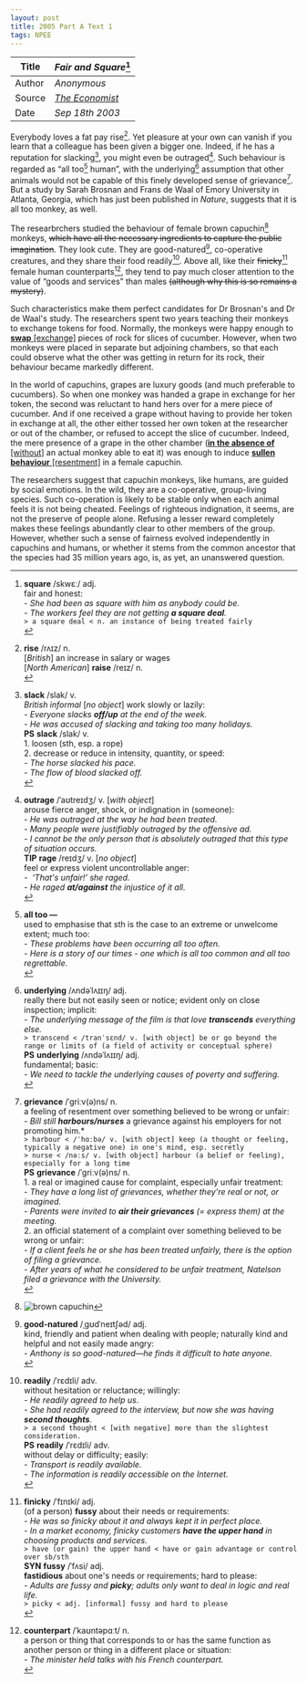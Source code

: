 ```yaml
---
layout: post
title: 2005 Part A Text 1
tags: NPEE
---
```


| Title  | *Fair and Square*[^1]                                        |
| ------ | ------------------------------------------------------------ |
| Author | *Anonymous*                                                  |
| Source | [*The Economist*](https://www.economist.com/science-and-technology/2003/09/18/fair-and-square) |
| Date   | *Sep 18th 2003*                                              |

[^1]: **square** /skwɛː/ adj. <br> fair and honest: <br>  - *She had been as square with him as anybody could be.* <br>  - *The workers feel they are not getting **a square deal**.* <br> `> a square deal < n. an instance of being treated fairly` <br>

Everybody loves a fat pay rise[^2]. Yet pleasure at your own can vanish if you learn that a colleague has been given a bigger one. Indeed, if he has a reputation for slacking[^3], you might even be outraged[^4]. Such behaviour is regarded as “all too[^5] human”, with the underlying[^6] assumption that other animals would not be capable of this finely developed sense of grievance[^7]. But a study by Sarah Brosnan and Frans de Waal of Emory University in Atlanta, Georgia, which has just been published in *Nature*, suggests that it is all too monkey, as well.

[^2]: **rise** /rʌɪz/ n. <br> [*British*] an increase in salary or wages <br> [*North American*] **raise** /reɪz/ n. <br>
[^3]: **slack** /slak/ v. <br> *British* *informal* [*no object*] work slowly or lazily: <br>  - *Everyone slacks **off/up** at the end of the week.* <br>  - *He was accused of slacking and taking too many holidays.* <br> **PS** **slack** /slak/ v. <br> 1. loosen (sth, esp. a rope) <br> 2. decrease or reduce in intensity, quantity, or speed: <br>  - *The horse slacked his pace.* <br>  - *The flow of blood slacked off.* <br>
[^4]: **outrage** /ˈaʊtreɪdʒ/ v. [*with object*] <br> arouse fierce anger, shock, or indignation in (someone): <br>  - *He was outraged at the way he had been treated.* <br>  - *Many people were justifiably outraged by the offensive ad.* <br>  - *I cannot be the only person that is absolutely outraged that this type of situation occurs.* <br> **TIP** **rage** /reɪdʒ/ v. [*no object*] <br> feel or express violent uncontrollable anger: <br>  -  *‘That's unfair!’ she raged.* <br>  - *He raged **at/against** the injustice of it all.* <br>
[^5]: **all too —** <br> used to emphasise that sth is the case to an extreme or unwelcome extent; much too: <br>  - *These problems have been occurring all too often.* <br>  - *Here is a story of our times - one which is all too common and all too regrettable.* <br>
[^6]: **underlying** /ʌndəˈlʌɪɪŋ/ adj. <br>  really there but not easily seen or notice; evident only on close inspection; implicit: <br>  - *The underlying message of the film is that love **transcends** everything else.* <br> `> transcend < /tranˈsɛnd/ v. [with object] be or go beyond the range or limits of (a field of activity or conceptual sphere)` <br> **PS** **underlying** /ʌndəˈlʌɪɪŋ/ adj. <br> fundamental; basic: <br>  - *We need to tackle the underlying causes of poverty and suffering.* <br>
[^7]: **grievance** /ˈɡriːv(ə)ns/ n. <br> a feeling of resentment over something believed to be wrong or unfair: <br>  - *Bill still **harbours/nurses*** a grievance against his employers for not promoting him.* <br> `> harbour < /ˈhɑːbə/ v. [with object] keep (a thought or feeling, typically a negative one) in one's mind, esp. secretly` <br> `> nurse < /nəːs/ v. [with object] harbour (a belief or feeling), especially for a long time` <br> **PS** **grievance** /ˈɡriːv(ə)ns/ n. <br> 1. a real or imagined cause for complaint, especially unfair treatment: <br>  - *They have a long list of grievances, whether they're real or not, or imagined.* <br>  - *Parents were invited to **air their grievances** (= express them) at the meeting.* <br> 2. an official statement of a complaint over something believed to be wrong or unfair: <br>  - *If a client feels he or she has been treated unfairly, there is the option of filing a grievance.* <br>  - *After years of what he considered to be unfair treatment, Natelson filed a grievance with the University.* <br>

The researbrchers studied the behaviour of female brown capuchin[^8] monkeys, ~~which have all the necessary ingredients to capture the public imagination~~. They look cute. They are good-natured[^9], co-operative creatures, and they share their food readily[^10]. Above all, like their ~~finicky~~[^11] female human counterparts[^12], they tend to pay much closer attention to the value of “goods and services” than males ~~(although why this is so remains a mystery)~~.

[^8]: ![brown capuchin](http://ichef.bbci.co.uk/naturelibrary/images/ic/credit/640x395/t/tu/tufted_capuchin/tufted_capuchin_1.jpg)
[^9]: **good-natured** /ˌɡʊdˈneɪtʃəd/ adj. <br> kind, friendly and patient when dealing with people; naturally kind and helpful and not easily made angry: <br>  - *Anthony is so good-natured—he finds it difficult to hate anyone.* <br>
[^10]: **readily** /ˈrɛdɪli/ adv. <br> without hesitation or reluctance; willingly: <br>  - *He readily agreed to help us*. <br>  - *She had readily agreed to the interview, but now she was having **second thoughts**.* <br> `> a second thought < [with negative] more than the slightest consideration.` <br> **PS** **readily** /ˈrɛdɪli/ adv. <br> without delay or difficulty; easily: <br>  - *Transport is readily available.* <br>  - *The information is readily accessible on the Internet.* <br>
[^11]: **finicky** /ˈfɪnɪki/ adj. <br> (of a person) **fussy** about their needs or requirements: <br>  - *He was so finicky about it and always kept it in perfect place.* <br>  - *In a market economy, finicky customers **have the upper hand** in choosing products and services.* <br> `> have (or gain) the upper hand < have or gain advantage or control over sb/sth` <br> **SYN** **fussy** /ˈfʌsi/ adj. <br> **fastidious** about one's needs or requirements; hard to please: <br>  - *Adults are fussy and **picky**; adults only want to deal in logic and real life.* <br> `> picky < adj. [informal] fussy and hard to please` <br>
[^12]: **counterpart** /ˈkaʊntəpɑːt/ n. <br> a person or thing that corresponds to or has the same function as another person or thing in a different place or situation: <br>  - *The minister held talks with his French counterpart.* <br>

Such characteristics make them perfect candidates for Dr Brosnan's and Dr de Waal's study. The researchers spent two years teaching their monkeys to exchange tokens for food. Normally, the monkeys were happy enough to <u>**swap** [exchange]</u> pieces of rock for slices of cucumber. However, when two monkeys were placed in separate but adjoining chambers, so that each could observe what the other was getting in return for its rock, their behaviour became markedly different.

In the world of capuchins, grapes are luxury goods (and much preferable to cucumbers). So when one monkey was handed a grape in exchange for her token, the second was reluctant to hand hers over for a mere piece of cucumber. And if one received a grape without having to provide her token in exchange at all, the other either tossed her own token at the researcher or out of the chamber, or refused to accept the slice of cucumber. Indeed, the mere presence of a grape in the other chamber (<u>**in the absence of** [without]</u> an actual monkey able to eat it) was enough to induce <u>**sullen behaviour** [resentment]</u> in a female capuchin.

The researchers suggest that capuchin monkeys, like humans, are guided by social emotions. In the wild, they are a co-operative, group-living species. Such co-operation is likely to be stable only when each animal feels it is not being cheated. Feelings of righteous indignation, it seems, are not the preserve of people alone. Refusing a lesser reward completely makes these feelings abundantly clear to other members of the group. However, whether such a sense of fairness evolved independently in capuchins and humans, or whether it stems from the common ancestor that the species had 35 million years ago, is, as yet, an unanswered question.
